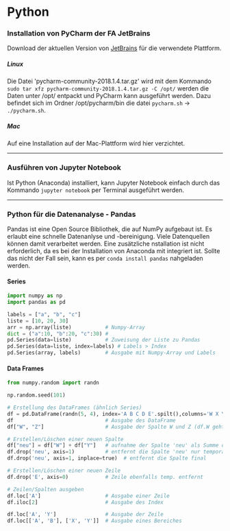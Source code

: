 # Python

### Installation von PyCharm der FA JetBrains
Download der aktuellen Version von [JetBrains](www.jetbrains.com) für die verwendete Plattform.

##### Linux
Die Datei 'pycharm-community-2018.1.4.tar.gz' wird mit dem Kommando `sudo tar xfz pycharm-community-2018.1.4.tar.gz -C /opt/` werden die Daten unter /opt/ entpackt und PyCharm kann ausgeführt werden. Dazu befindet sich im Ordner /opt/pycharm/bin die datei `pycharm.sh` -> `./pycharm.sh`.

##### Mac
Auf eine Installation auf der Mac-Plattform wird hier verzichtet.

---

### Ausführen von Jupyter Notebook
Ist Python (Anaconda) installiert, kann Jupyter Notebook einfach durch das Kommando `jupyter notebook` per Terminal ausgeführt werden.

---

### Python für die Datenanalyse - Pandas

Pandas ist eine Open Source Bibliothek, die auf NumPy aufgebaut ist. Es erlaubt eine schnelle Datenanlyse und -bereinigung. Viele Datenquellen können damit verarbeitet werden. Eine zusätzliche nstallation ist nicht erforderlich, da es bei der Installation von Anaconda mit integriert ist. Sollte das nicht der Fall sein, kann es per `conda install pandas` nahgeladen werden.

#### Series
```python
import numpy as np
import pandas as pd

labels = ["a", "b", "c"]
liste = [10, 20, 30]
arr = np.array(liste)           # Numpy-Array
dict = ("a":10, "b":20, "c":30) #
pd.Series(data=liste)           # Zuweisung der Liste zu Pandas
pd.Series(data=liste, index=labels) # Labels > Index
pd.Series(array, labels)        # Ausgabe mit Numpy-Array und Labels
```

#### Data Frames
```python
from numpy.random import randn

np.random.seed(101)

# Erstellung des DataFrames (ähnlich Series)
df = pd.DataFrame(randn(5, 4), index='A B C D E'.spilt(),columns='W X Y Z'.split())
df                              # Ausgabe des DataFrame
df["W", "Z"]                    # Ausgabe der Spalte W und Z (df.W geht auch)

# Erstellen/Löschen einer neuen Spalte
df["neu"] = df["W"] + df["Y"]   # aufnahme der Spalte 'neu' als Summe der Spalten 'W' und 'Y'
df.drop('neu', axis=1)          # entfernt die Spalte 'neu' nur temporär
df.drop('neu', axis=1, inplace=true)  # entfernt die Spalte final

# Erstellen/Löschen einer neuen Zeile
df.drop('E', axis=0)            # Zeile ebenfalls temp. entfernt

# Zeilen/Spalten ausgeben
df.loc['A']                     # Ausgabe einer Zeile
df.iloc[2]                      # Ausgabe des Index

df.loc['A', 'Y']                # Ausgabe der Zeile
df.loc[['A', 'B'], ['X', 'Y']]  # Ausgabe eines Bereiches
```
